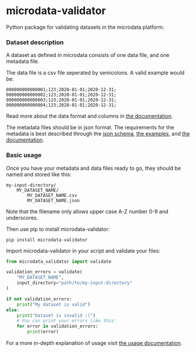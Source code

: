 # microdata-validator

Python package for validating datasets in the microdata platform.


### **Dataset description**
A dataset as defined in microdata consists of one data file, and one metadata file.

The data file is a csv file seperated by semicolons. A valid example would be:
```csv
000000000000001;123;2020-01-01;2020-12-31;
000000000000002;123;2020-01-01;2020-12-31;
000000000000003;123;2020-01-01;2020-12-31;
000000000000004;123;2020-01-01;2020-12-31;
```
Read more about the data format and columns in [the documentation](/docs).

The metadata files should be in json format. The requirements for the metadata is best described through the [json schema](/microdata_validator/schema/dataset_metadata_schema.json), [the examples](/docs/examples), and [the documentation](/docs).

### **Basic usage**

Once you have your metadata and data files ready to go, they should be named and stored like this:
```
my-input-directory/
    MY_DATASET_NAME/
        MY_DATASET_NAME.csv
        MY_DATASET_NAME.json
```
Note that the filename only allows upper case A-Z number 0-9 and underscores.


Then use pip to install microdata-validator:
```
pip install microdata-validator
```

Import microdata-validator in your script and validate your files:
```py
from microdata_validator import validate

validation_errors = validate(
    "MY_DATASET_NAME",
    input_directory="path/to/my-input-directory"
)

if not validation_errors:
    print("My dataset is valid")
else:
    print("Dataset is invalid :(")
    # You can print your errors like this:
    for error in validation_errors:
        print(error)
```

 For a more in-depth explanation of usage visit [the usage documentation](/docs/USAGE.md).

